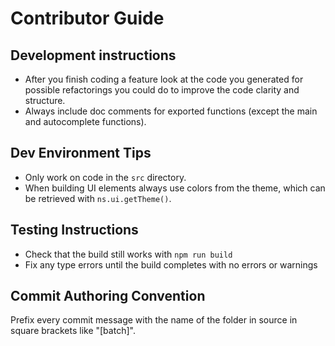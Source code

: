 # Contributor Guide

## Development instructions

- After you finish coding a feature look at the code you generated for
  possible refactorings you could do to improve the code clarity and
  structure.
- Always include doc comments for exported functions (except the main
  and autocomplete functions).

## Dev Environment Tips

- Only work on code in the `src` directory.
- When building UI elements always use colors from the theme, which
  can be retrieved with `ns.ui.getTheme()`.

## Testing Instructions

- Check that the build still works with `npm run build`
- Fix any type errors until the build completes with no errors or warnings

## Commit Authoring Convention

Prefix every commit message with the name of the folder in source in
square brackets like "[batch]".
